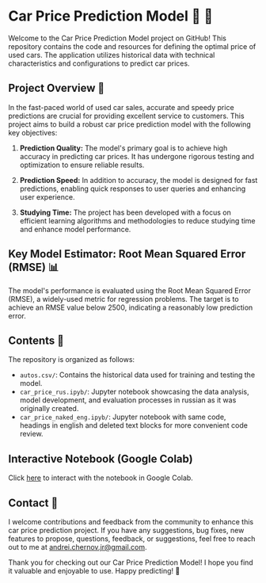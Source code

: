 # Car Price Prediction Model :car: :money_with_wings:

Welcome to the Car Price Prediction Model project on GitHub! This repository contains the code and resources for defining the optimal price of used cars. The application utilizes historical data with technical characteristics and configurations to predict car prices.

## Project Overview :rocket:

In the fast-paced world of used car sales, accurate and speedy price predictions are crucial for providing excellent service to customers. This project aims to build a robust car price prediction model with the following key objectives:

1. **Prediction Quality:** The model's primary goal is to achieve high accuracy in predicting car prices. It has undergone rigorous testing and optimization to ensure reliable results.

2. **Prediction Speed:** In addition to accuracy, the model is designed for fast predictions, enabling quick responses to user queries and enhancing user experience.

3. **Studying Time:** The project has been developed with a focus on efficient learning algorithms and methodologies to reduce studying time and enhance model performance.

## Key Model Estimator: Root Mean Squared Error (RMSE) :bar_chart:

The model's performance is evaluated using the Root Mean Squared Error (RMSE), a widely-used metric for regression problems. The target is to achieve an RMSE value below 2500, indicating a reasonably low prediction error.

## Contents :open_file_folder:

The repository is organized as follows:

- `autos.csv/`: Contains the historical data used for training and testing the model.
- `car_price_rus.ipyb/`: Jupyter notebook showcasing the data analysis, model development, and evaluation processes in russian as it was originally created.
- `car_price_naked_eng.ipyb/`: Jupyter notebook with same code, headings in english and deleted text blocks for more convenient code review.

## Interactive Notebook (Google Colab)

Click [here](https://colab.research.google.com/drive/1Iq-hsQc8jB3m7pcfZTnIPvNG0yqQD243?usp=sharing) to interact with the notebook in Google Colab.

## Contact :email:

I welcome contributions and feedback from the community to enhance this car price prediction project. If you have any suggestions, bug fixes, new features to propose, questions, feedback, or suggestions, feel free to reach out to me at andrei.chernov.jr@gmail.com.

Thank you for checking out our Car Price Prediction Model! I hope you find it valuable and enjoyable to use. Happy predicting! :tada:
